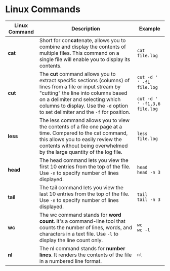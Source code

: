 # Linux Commands

| **Linux Command** | **Description** | **Example** |
| --- | --- | --- |
| **cat** |  Short for con**cat**enate, allows you to combine and display the contents of multiple files. This command on a single file will enable you to display its contents.|`cat file.log`|
| **cut** | The **cut** command allows you to extract specific sections (columns) of lines from a file or input stream by "cutting" the line into columns based on a delimiter and selecting which columns to display. Use the `-d` option to set delimiter and the `-f` for position. | `cut -d ' ' -f1 file.log`<br><br>`cut -d ' ' -f1,3,6 file.log` |
| **less** | The less command allows you to view the contents of a file one page at a time. Compared to the cat command, this allows you to easily review the contents without being overwhelmed by the large quantity of the log file. | `less file.log` |
| **head** | The head command lets you view the first 10 entries from the top of the file. Use `-n` to specify number of lines displayed. | `head`<br>`head -n 3` |
| **tail** | The tail command lets you view the last 10 entries from the top of the file. Use `-n` to specify number of lines displayed. | `tail`<br>`tail -n 3` |
| **wc** | The wc command stands for **word count**. It's a command-line tool that counts the number of lines, words, and characters in a text file. Use `-l` to display the line count only. | `wc`<br>`wc -l` |
| **nl** | The nl command stands for **number lines**. It renders the contents of the file in a numbered line format. | `nl` |
